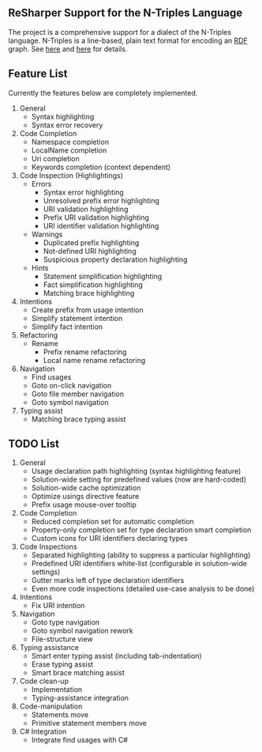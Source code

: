 ReSharper Support for the N-Triples Language
-----------------------------------------------------------------



The project is a comprehensive support for a dialect of the N-Triples language. N-Triples is a line-based, plain text format for encoding an [RDF](http://en.wikipedia.org/wiki/Resource_Description_Framework) graph. See [here](http://www.w3.org/TR/rdf-testcases/#ntriples) and [here](http://www.w3.org/DesignIssues/Notation3) for details.

## Feature List

Currently the features below are completely implemented.

1. General
      - Syntax highlighting
      - Syntax error recovery
2. Code Completion
      - Namespace completion
      - LocalName completion
      - Uri completion
      - Keywords completion (context dependent)
3. Code Inspection (Highlightings)
    - Errors
      - Syntax error highlighting
      - Unresolved prefix error highlighting
      - URI validation highlighting
      - Prefix URI validation highlighting
      - URI identifier validation highlighting
    - Warnings
      - Duplicated prefix highlighting
      - Not-defined URI highlighting
      - Suspicious property declaration highlighting
    - Hints
      - Statement simplification highlighting
      - Fact simplification highlighting
      - Matching brace highlighting
4. Intentions
      - Create prefix from usage intention
      - Simplify statement intention
      - Simplify fact intention
5. Refactoring
    - Rename
      - Prefix rename refactoring
      - Local name rename refactoring
6. Navigation
      - Find usages
      - Goto on-click navigation
      - Goto file member navigation
      - Goto symbol navigation
7. Typing assist
      - Matching brace typing assist

## TODO List

1. General
     - Usage declaration path highlighting (syntax highlighting feature)
     - Solution-wide setting for predefined values (now are hard-coded)
     - Solution-wide cache optimization
     - Optimize usings directive feature
     - Prefix usage mouse-over tooltip
2. Code Completion
     - Reduced completion set for automatic completion
     - Property-only completion set for type declaration smart completion
     - Custom icons for URI identifiers declaring types
3. Code Inspections
     - Separated highlighting (ability to suppress a particular highlighting)
     - Predefined URI identifiers white-list (configurable in solution-wide settings)
     - Gutter marks left of type declaration identifiers
     - Even more code inspections (detailed use-case analysis to be done)
4. Intentions
     - Fix URI intention
6. Navigation
     - Goto type navigation
     - Goto symbol navigation rework
     - File-structure view
7. Typing assistance
     - Smart enter typing assist (including tab-indentation)
     - Erase typing assist
     - Smart brace matching assist
8. Code clean-up
     - Implementation
     - Typing-assistance integration
9. Code-manipulation
     - Statements move
     - Primitive statement members move
10. C# Integration
     - Integrate find usages with C#

